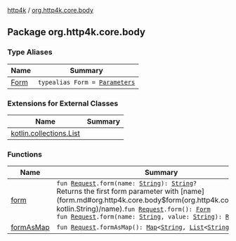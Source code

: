[http4k](../index.md) / [org.http4k.core.body](./index.md)

## Package org.http4k.core.body

### Type Aliases

| Name | Summary |
|---|---|
| [Form](-form.md) | `typealias Form = `[`Parameters`](../org.http4k.core/-parameters.md) |

### Extensions for External Classes

| Name | Summary |
|---|---|
| [kotlin.collections.List](kotlin.collections.-list/index.md) |  |

### Functions

| Name | Summary |
|---|---|
| [form](form.md) | `fun `[`Request`](../org.http4k.core/-request/index.md)`.form(name: `[`String`](https://kotlinlang.org/api/latest/jvm/stdlib/kotlin/-string/index.html)`): `[`String`](https://kotlinlang.org/api/latest/jvm/stdlib/kotlin/-string/index.html)`?`<br>Returns the first form parameter with [name](form.md#org.http4k.core.body$form(org.http4k.core.Request, kotlin.String)/name).`fun `[`Request`](../org.http4k.core/-request/index.md)`.form(): `[`Form`](-form.md)<br>`fun `[`Request`](../org.http4k.core/-request/index.md)`.form(name: `[`String`](https://kotlinlang.org/api/latest/jvm/stdlib/kotlin/-string/index.html)`, value: `[`String`](https://kotlinlang.org/api/latest/jvm/stdlib/kotlin/-string/index.html)`): `[`Request`](../org.http4k.core/-request/index.md) |
| [formAsMap](form-as-map.md) | `fun `[`Request`](../org.http4k.core/-request/index.md)`.formAsMap(): `[`Map`](https://kotlinlang.org/api/latest/jvm/stdlib/kotlin.collections/-map/index.html)`<`[`String`](https://kotlinlang.org/api/latest/jvm/stdlib/kotlin/-string/index.html)`, `[`List`](https://kotlinlang.org/api/latest/jvm/stdlib/kotlin.collections/-list/index.html)`<`[`String`](https://kotlinlang.org/api/latest/jvm/stdlib/kotlin/-string/index.html)`?>>` |
